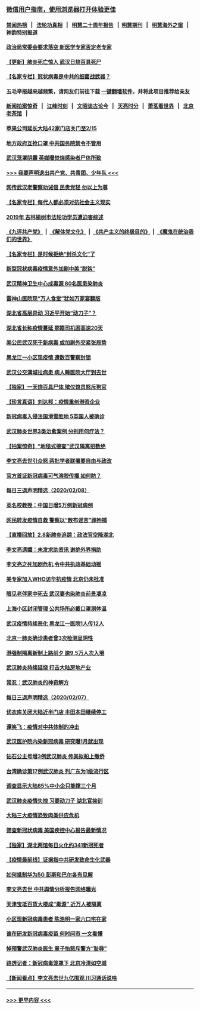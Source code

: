 ### [微信用户指南，使用浏览器打开体验更佳](https://github.com/gfw-breaker/banned-news1/blob/master/indexes/wechat-guide.md?t=0)
#### [禁闻热榜](热点新闻.md?t=0)  &nbsp;&nbsp;|&nbsp;&nbsp; [法轮功真相](https://github.com/gfw-breaker/truth/blob/master/README.md?t=0) &nbsp;&nbsp;|&nbsp;&nbsp; [明慧二十周年报告](https://github.com/gfw-breaker/mh-reports/blob/master/README.md?t=0) &nbsp;&nbsp;|&nbsp;&nbsp;[明慧期刊](https://github.com/gfw-breaker/mh-qikan) &nbsp;&nbsp;|&nbsp;&nbsp; [明慧海外之窗](https://github.com/gfw-breaker/mh-news/blob/master/README.md?t=0) &nbsp;&nbsp;|&nbsp;&nbsp; [神韵特别报道](https://github.com/gfw-breaker/mh-news/blob/master/shenyun.md?t=0)
#### [政治局常委会要求落空 新医学专家否定老专家](../pages/nsc413/n11852540.md?t=02091044) 
#### [【更新】肺炎死亡惊人 武汉日烧百具死尸](../pages/nsc413/n11801312.md?t=02091044) 
#### [【名家专栏】冠状病毒是中共的细菌战武器？](../pages/nsc413/n11854546.md?t=02091044) 
#### 五毛举报越来越频繁，请网友们前往下载 [一键翻墙软件](https://github.com/gfw-breaker/ssr-accounts)，并将此项目推荐给亲友
#### [新闻拍案惊奇](https://github.com/gfw-breaker/banned-news1/blob/master/pages/link4.md) &nbsp;&nbsp;|&nbsp;&nbsp; [江峰时刻](https://github.com/gfw-breaker/banned-news1/blob/master/pages/link4.md) &nbsp;&nbsp;|&nbsp;&nbsp; [文昭谈古论今](https://github.com/gfw-breaker/banned-news1/blob/master/pages/link4.md) &nbsp;&nbsp;|&nbsp;&nbsp; [天亮时分](https://github.com/gfw-breaker/banned-news1/blob/master/pages/link4.md) &nbsp;&nbsp;|&nbsp;&nbsp; [萧茗看世界](https://github.com/gfw-breaker/banned-news1/blob/master/pages/link4.md) &nbsp;&nbsp;|&nbsp;&nbsp; [北京老茶馆](https://github.com/gfw-breaker/banned-news1/blob/master/pages/link4.md) &nbsp;&nbsp;|&nbsp;&nbsp; 
#### [苹果公司延长大陆42家门店关门至2/15](../pages/nsc413/n11854605.md?t=02091044) 
#### [地方政府互抢口罩 中共国务院禁令不管用](../pages/nsc413/n11854459.md?t=02091044) 
#### [武汉笼罩阴霾 英媒曝焚烧感染者尸体所致](../pages/nsc413/n11854482.md?t=02091044) 
#### [>>> 我要声明退出共产党、共青团、少年队 <<<](https://github.com/begood0513/goodnews/blob/master/quit/letter.md) 
#### [网传武汉老警察劝诫信 民贵党轻 勿以上为尊](../pages/nsc413/n11854494.md?t=02091044) 
#### [【名家专栏】每代人都必须对抗社会主义现实](../pages/nsc413/n11831412.md?t=02091044) 
#### [2019年 吉林榆树市法轮功学员遭迫害综述](../pages/nsc413/n11849574.md?t=02091044) 
#### [《九评共产党》](https://github.com/begood0513/9ping.md/blob/master/README.md) &nbsp;|&nbsp; [《解体党文化》](../../../../jtdwh.md/blob/master/README.md)  &nbsp;|&nbsp; [《共产主义的终极目的》](../../../../gczydzjmd.md/blob/master/README.md) &nbsp;|&nbsp; [《魔鬼在统治我们的世界》](../../../../mgztzwmdsj.md/blob/master/README.md) 
#### [【名家专栏】是时候拒绝“封杀文化”了](../pages/nsc413/n11814093.md?t=02091044) 
#### [新型冠状病毒疫情意外加剧中美“脱钩”](../pages/nsc413/n11854475.md?t=02091044) 
#### [武汉精神卫生中心成毒源 80名医患染肺炎](../pages/nsc413/n11854415.md?t=02091044) 
#### [雷神山医院现“万人食堂”犹如万家宴翻版](../pages/nsc413/n11854454.md?t=02091044) 
#### [湖北省高层异动 习近平开始“动刀子”？](../pages/nsc413/n11854313.md?t=02091044) 
#### [湖北省长称疫情蔓延 鄂籍司机困高速20天](../pages/nsc413/n11854382.md?t=02091044) 
#### [美公民武汉死于新病毒 或加剧外交紧张局势](../pages/nsc413/n11854331.md?t=02091044) 
#### [黑龙江一小区现疫情 遭数百警察封锁](../pages/nsc413/n11854347.md?t=02091044) 
#### [武汉公交满城拉病患 病人睡医院大厅到去世](../pages/nsc413/n11854322.md?t=02091044) 
#### [【独家】一天烧百具尸体 殡仪馆员怒斥狗官](../pages/nsc413/n11853323.md?t=02091044) 
#### [【珍言真语】刘达邦：疫情重创港资企业](../pages/nsc413/n11854274.md?t=02091044) 
#### [新冠病毒入侵法国滑雪胜地 5英国人被确诊](../pages/nsc413/n11854307.md?t=02091044) 
#### [武汉肺炎世界3类治愈案例 分别用何疗法？](../pages/nsc413/n11854231.md?t=02091044) 
#### [【拍案惊奇】“地毯式搜查”武汉隔离招数绝](../pages/nsc413/n11853334.md?t=02091044) 
#### [李文亮去世引众怒 两批学者联署要自由与政改](../pages/nsc413/n11854100.md?t=02091044) 
#### [官方首证新冠病毒可气溶胶传播 如何防？](../pages/nsc413/n11854210.md?t=02091044) 
#### [每日三退声明精选（2020/02/08）](../pages/nsc413/n11854227.md?t=02091044) 
#### [英名校教授：中国日增5万例新冠病例](../pages/nsc413/n11854174.md?t=02091044) 
#### [网民转发疫情自救 警察以“散布谣言”罪拘捕](../pages/nsc413/n11854110.md?t=02091044) 
#### [【直播回放】2.8新肺炎追踪：政法官空降湖北](../pages/nsc413/n11854028.md?t=02091044) 
#### [李文亮遗孀：未发求助资讯 谢绝外界捐助](../pages/nsc413/n11854067.md?t=02091044) 
#### [李文亮之死加剧危机 令中共执政基础动摇](../pages/nsc413/n11854003.md?t=02091044) 
#### [美专家加入WHO访华抗疫情 北京仍未批准](../pages/nsc413/n11854043.md?t=02091044) 
#### [眼见老伴家中死去 武汉妻也染肺炎前景凄凉](../pages/nsc413/n11854040.md?t=02091044) 
#### [上海小区封闭管理 公共场所必戴口罩测体温](../pages/nsc413/n11853846.md?t=02091044) 
#### [武汉疫情持续恶化 黑龙江一医院1人传12人](../pages/nsc413/n11853839.md?t=02091044) 
#### [北京一肺炎确诊患者曾3次检测呈阴性](../pages/nsc413/n11853772.md?t=02091044) 
#### [港强制隔离新制上路前夕 逾9.5万人次入境](../pages/nsc413/n11853708.md?t=02091044) 
#### [武汉肺炎持续延烧 打击大陆房地产业](../pages/nsc413/n11853405.md?t=02091044) 
#### [常忍：武汉肺炎的神奇解方](../pages/nsc413/n11853413.md?t=02091044) 
#### [每日三退声明精选（2020/02/07）](../pages/nsc413/n11853462.md?t=02091044) 
#### [优衣库关闭大陆近半门店 丰田本田继续停工](../pages/nsc413/n11853213.md?t=02091044) 
#### [谭笑飞：疫情对中共体制的冲击](../pages/nsc413/n11853341.md?t=02091044) 
#### [武汉医护院内染新冠病毒 研究曝1月就出现](../pages/nsc413/n11852928.md?t=02091044) 
#### [钻石公主号增3例武汉肺炎 传美拟船上撤侨](../pages/nsc413/n11853240.md?t=02091044) 
#### [台湾确诊第17例武汉肺炎 列广东为1级流行区](../pages/nsc413/n11853182.md?t=02091044) 
#### [调查显示大陆85%中小企只能撑三个月](../pages/nsc413/n11853086.md?t=02091044) 
#### [武汉肺炎疫情失控 习要动刀子 湖北官挨训](../pages/nsc413/n11851103.md?t=02091044) 
#### [大陆三大疫情恐致肉类供应危机](../pages/nsc413/n11852769.md?t=02091044) 
#### [筛查新冠状病毒 美国疾控中心报告最新情况](../pages/nsc413/n11853070.md?t=02091044) 
#### [【独家】湖北两馆每日火化约341新冠死者](../pages/nsc413/n11845444.md?t=02091044) 
#### [【疫情最前线】证据指中共研发致命生化武器](../pages/nsc413/n11853087.md?t=02091044) 
#### [如何抵制华为5G 彭斯和巴尔各有见解](../pages/nsc413/n11852535.md?t=02091044) 
#### [李文亮去世 中共舆情分析报告网络曝光](../pages/nsc413/n11852868.md?t=02091044) 
#### [天津宝坻百货大楼成“毒源” 近万人被隔离](../pages/nsc413/n11852839.md?t=02091044) 
#### [小区现新冠病毒患者 陈浩明一家六口宅在家](../pages/nsc413/n11852799.md?t=02091044) 
#### [谁在研发新冠病毒疫苗 何时问市 一文看懂](../pages/nsc413/n11852840.md?t=02091044) 
#### [悼预警武汉肺炎医生 章子怡怒斥警方“耻辱”](../pages/nsc413/n11852148.md?t=02091044) 
#### [路透记者：新冠病毒笼罩下 北京冷清如空城](../pages/nsc413/n11852835.md?t=02091044) 
#### [【新闻看点】李文亮去世九亿围观 川习通话说啥](../pages/nsc413/n11852360.md?t=02091044) 

----
#### [ >>> 更早内容 <<< ](../indexes/nsc413-earlier.md)
